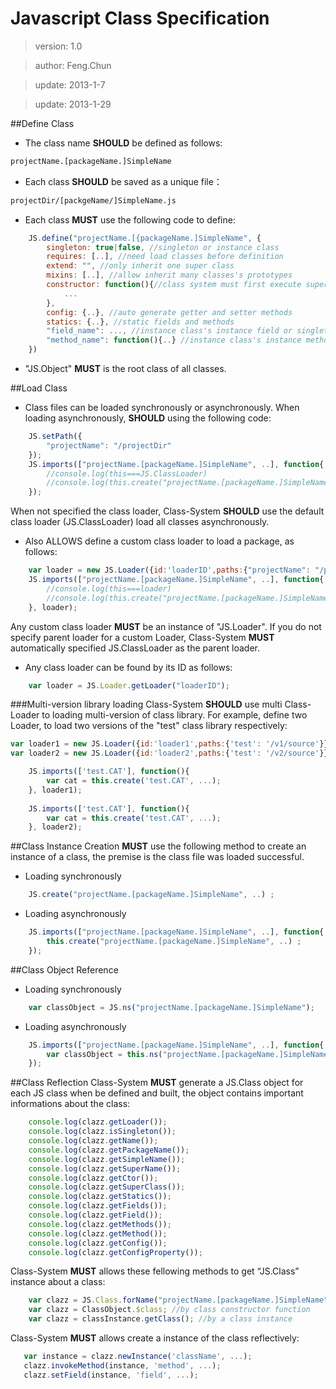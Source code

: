# Javascript Class Specification 
>version: 1.0

>author: Feng.Chun

>update: 2013-1-7

>update: 2013-1-29

##Define Class
- The class name **SHOULD** be defined as follows: 
```html
projectName.[packageName.]SimpleName
```

- Each class **SHOULD** be saved as a unique file：
```html
projectDir/[packgeName/]SimpleName.js
```

- Each class **MUST** use the following code to define:

```javascript
    JS.define("projectName.[{packageName.]SimpleName", {
        singleton: true|false, //singleton or instance class
    	requires: [..], //need load classes before definition
	    extend: "", //only inherit one super class
	    mixins: [..], //allow inherit many classes's prototypes 
	    constructor: function(){//class system must first execute super class constructor
	  		...
	    },
	    config: {..}, //auto generate getter and setter methods
	    statics: {..}, //static fields and methods
	    "field_name": ..., //instance class's instance field or singleton class's static field
	    "method_name": function(){..} //instance class's instance method or singleton class's static method
    })
```

- "JS.Object" **MUST** is the root class of all classes.

  
##Load Class
- Class files can be loaded synchronously or asynchronously.
When loading asynchronously, **SHOULD** using the following code:

```javascript
    JS.setPath({
   		"projectName": "/projectDir"
    });
    JS.imports(["projectName.[packageName.]SimpleName", ..], function{
        //console.log(this===JS.ClassLoader)
        //console.log(this.create("projectName.[packageName.]SimpleName", ..))
    });
```

When not specified the class loader,  Class-System **SHOULD** use the default class loader (JS.ClassLoader) load all classes asynchronously. 

- Also ALLOWS define a custom class loader to load a package, as follows:
   
```javascript
    var loader = new JS.Loader({id:'loaderID',paths:{"projectName": "/projectDir"}});
	JS.imports(["projectName.[packageName.]SimpleName", ..], function{
    	//console.log(this===loader)
        //console.log(this.create("projectName.[packageName.]SimpleName", ..))
    }, loader);
```

Any custom class loader **MUST** be an instance of "JS.Loader". If you do not specify parent loader for a custom Loader, Class-System **MUST** automatically specified JS.ClassLoader as the parent loader. 

- Any class loader can be found by its ID as follows:
   
```javascript
	var loader = JS.Loader.getLoader("loaderID");
```

###Multi-version library loading
Class-System **SHOULD** use multi Class-Loader to loading  multi-version of class library.
For example, define two Loader, to load two versions of the "test" class library respectively:

```javascript
var loader1 = new JS.Loader({id:'loader1',paths:{'test': '/v1/source'}});
var loader2 = new JS.Loader({id:'loader2',paths:{'test': '/v2/source'}});

	JS.imports(['test.CAT'], function(){
		var cat = this.create('test.CAT', ...);		
	}, loader1);
	
	JS.imports(['test.CAT'], function(){
		var cat = this.create('test.CAT', ...);
	}, loader2);
```

##Class Instance Creation
**MUST** use the following method to create an instance of a class, the premise is the class file was loaded successful.

- Loading synchronously

```javascript
	JS.create("projectName.[packageName.]SimpleName", ..) ;
```

- Loading asynchronously

```javascript
	JS.imports(["projectName.[packageName.]SimpleName", ..], function{
    	this.create("projectName.[packageName.]SimpleName", ..) ;
    });
```

##Class Object Reference

- Loading synchronously

```javascript
	var classObject = JS.ns("projectName.[packageName.]SimpleName");
```
- Loading asynchronously

```javascript
	JS.imports(["projectName.[packageName.]SimpleName", ..], function{
    	var classObject = this.ns("projectName.[packageName.]SimpleName");
    });
```

##Class Reflection
Class-System **MUST** generate a JS.Class object for each JS class when be defined and built, the object contains important informations about the class:
```javascript
	console.log(clazz.getLoader());
	console.log(clazz.isSingleton());
	console.log(clazz.getName());
	console.log(clazz.getPackageName());
	console.log(clazz.getSimpleName());
	console.log(clazz.getSuperName());
	console.log(clazz.getCtor());
	console.log(clazz.getSuperClass());
	console.log(clazz.getStatics());
	console.log(clazz.getFields());
	console.log(clazz.getField());
	console.log(clazz.getMethods());
	console.log(clazz.getMethod());
	console.log(clazz.getConfig());
	console.log(clazz.getConfigProperty());
```

Class-System **MUST** allows these fellowing methods to get “JS.Class” instance about a class:
```javascript
    var clazz = JS.Class.forName("projectName.[packageName.]SimpleName"); //by class name
    var clazz = ClassObject.$class; //by class constructor function
    var clazz = classInstance.getClass(); //by a class instance
```

Class-System **MUST** allows create a instance of the class reflectively:
```javascript
   var instance = clazz.newInstance('className', ...);
   clazz.invokeMethod(instance, 'method', ...); 
   clazz.setField(instance, 'field', ...); 
```



